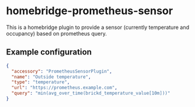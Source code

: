 # homebridge-prometheus-sensor

This is a homebridge plugin to provide a sensor (currently temperature and
occupancy) based on prometheus query.

## Example configuration
```json
{
  "accessory": "PrometheusSensorPlugin",
  "name": "Outside temperature",
  "type": "temperature",
  "url": "https://prometheus.example.com",
  "query": "min(avg_over_time(brickd_temperature_value[10m]))"
}
```
